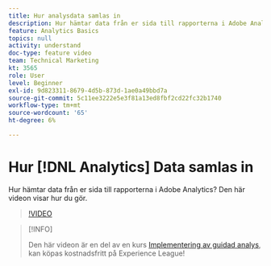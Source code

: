 ```yaml
---
title: Hur analysdata samlas in
description: Hur hämtar data från er sida till rapporterna i Adobe Analytics? Den här videon visar hur du gör.
feature: Analytics Basics
topics: null
activity: understand
doc-type: feature video
team: Technical Marketing
kt: 3565
role: User
level: Beginner
exl-id: 9d823311-8679-4d5b-873d-1ae0a49bbd7a
source-git-commit: 5c11ee3222e5e3f81a13ed8fbf2cd22fc32b1740
workflow-type: tm+mt
source-wordcount: '65'
ht-degree: 6%

---
```


# Hur [!DNL Analytics] Data samlas in

Hur hämtar data från er sida till rapporterna i Adobe Analytics? Den här videon visar hur du gör.

>[!VIDEO](https://video.tv.adobe.com/v/28768/?quality=12)

>[!INFO]
>
> Den här videon är en del av en kurs [Implementering av guidad analys](https://experienceleague.adobe.com/?recommended=Analytics-D-1-2019.1), kan köpas kostnadsfritt på Experience League!